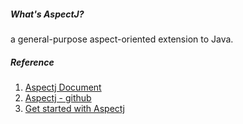 ##### What's AspectJ?

a general-purpose aspect-oriented extension to Java.

##### Reference
1. [Aspectj Document](http://www.eclipse.org/aspectj/docs.php)
2. [Aspectj - github](https://github.com/eclipse/org.aspectj)
3. [Get started with Aspectj](https://www.eclipse.org/aspectj/doc/next/progguide/starting.html)